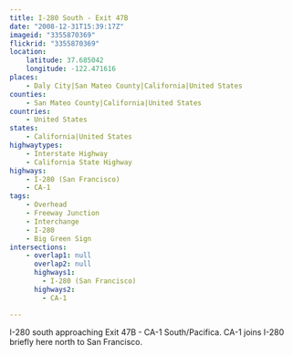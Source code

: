 ```yaml
---
title: I-280 South - Exit 47B
date: "2008-12-31T15:39:17Z"
imageid: "3355870369"
flickrid: "3355870369"
location:
    latitude: 37.685042
    longitude: -122.471616
places:
    - Daly City|San Mateo County|California|United States
counties:
    - San Mateo County|California|United States
countries:
    - United States
states:
    - California|United States
highwaytypes:
    - Interstate Highway
    - California State Highway
highways:
    - I-280 (San Francisco)
    - CA-1
tags:
    - Overhead
    - Freeway Junction
    - Interchange
    - I-280
    - Big Green Sign
intersections:
    - overlap1: null
      overlap2: null
      highways1:
        - I-280 (San Francisco)
      highways2:
        - CA-1

---
```

I-280 south approaching Exit 47B - CA-1 South/Pacifica. CA-1 joins I-280 briefly here north to San Francisco.